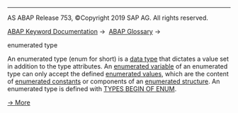   

* * *

AS ABAP Release 753, ©Copyright 2019 SAP AG. All rights reserved.

[ABAP Keyword Documentation](javascript:call_link\('abenabap.htm'\)) →  [ABAP Glossary](javascript:call_link\('abenabap_glossary.htm'\)) → 

enumerated type

An enumerated type (enum for short) is a [data type](javascript:call_link\('abendata_type_glosry.htm'\) "Glossary Entry") that dictates a value set in addition to the type attributes. An [enumerated variable](javascript:call_link\('abenenumerated_variable_glosry.htm'\) "Glossary Entry") of an enumerated type can only accept the defined [enumerated values](javascript:call_link\('abenenumerated_value_glosry.htm'\) "Glossary Entry"), which are the content of [enumerated constants](javascript:call_link\('abenenumerated_constant_glosry.htm'\) "Glossary Entry") or components of an [enumerated structure](javascript:call_link\('abenenumerated_structure_glosry.htm'\) "Glossary Entry"). An enumerated type is defined with [TYPES BEGIN OF ENUM](javascript:call_link\('abaptypes_enum.htm'\)).

[→ More](javascript:call_link\('abenenumerated_types_usage.htm'\))